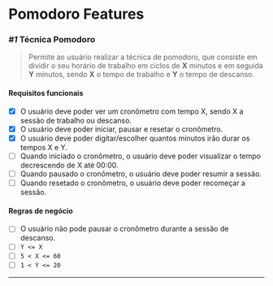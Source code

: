 # Pomodoro Features

### _#1_ Técnica Pomodoro

> Permite ao usuário realizar a técnica de pomodoro, que consiste em dividir o seu horário de trabalho em ciclos de **X** minutos e em seguida **Y** minutos, sendo **X** o tempo de trabalho e **Y** o tempo de descanso.

#### Requisitos funcionais

- [x] O usuário deve poder ver um cronômetro com tempo X, sendo X a sessão de trabalho ou descanso.
- [x] O usuário deve poder iniciar, pausar e resetar o cronômetro.
- [x] O usuário deve poder digitar/escolher quantos minutos irão durar os tempos X e Y.
- [ ] Quando iniciado o cronômetro, o usuário deve poder visualizar o tempo decrescendo de X até 00:00.
- [ ] Quando pausado o cronômetro, o usuário deve poder resumir a sessão.
- [ ] Quando resetado o cronômetro, o usuário deve poder recomeçar a sessão.

#### Regras de negócio

- [ ] O usuário não pode pausar o cronômetro durante a sessão de descanso.
- [ ] `Y <= X`
- [ ] `5 < X <= 60`
- [ ] `1 < Y <= 20`

---
